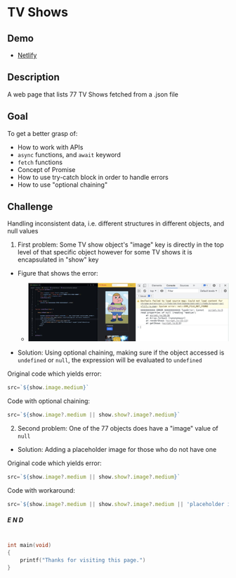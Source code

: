 # TV Shows

## Demo
- [Netlify](https://tv-shows-hakan.netlify.app)


## Description
A web page that lists 77 TV Shows fetched from a .json file

## Goal
To get a better grasp of: 
- How to work with APIs
- `async` functions, and `await` keyword
- `fetch` functions
- Concept of Promise
- How to use try-catch block in order to handle errors
- How to use "optional chaining"

## Challenge
Handling inconsistent data, i.e. different structures in different objects, and null values
1. First problem: Some TV show object's "image" key is directly in the top level of that specific object however for some TV shows it is encapsulated in "show" key

  - Figure that shows the error:
    - ![error](./img/problem1.jpeg)

- Solution: Using optional chaining, making sure if the object accessed is `undefined` or `null`, the expression will be evaluated to `undefined`

Original code which yields error:
```javascript
src=`${show.image.medium}`
```
Code with optional chaining:
```javascript
src=`${show.image?.medium || show.show?.image?.medium}`
```
2. Second problem: One of the 77 objects does have a "image" value of `null`

- Solution: Adding a placeholder image for those who do not have one

Original code which yields error:
```javascript
src=`${show.image?.medium || show.show?.image?.medium}`
```
Code with workaround:
```javascript
src=`${show.image?.medium || show.show?.image?.medium || 'placeholder image url'}`
```

##### E N D

```c

int main(void) 
{
    printf("Thanks for visiting this page.")
}
```

